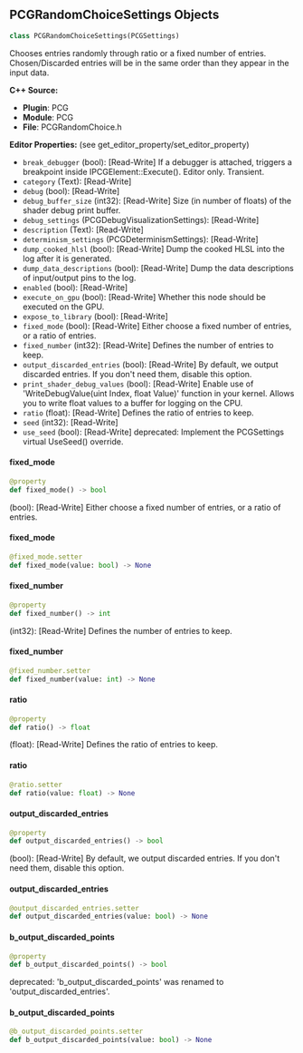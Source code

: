 ## PCGRandomChoiceSettings Objects

```python
class PCGRandomChoiceSettings(PCGSettings)
```

Chooses entries randomly through ratio or a fixed number of entries.
Chosen/Discarded entries will be in the same order than they appear in the input data.

**C++ Source:**

- **Plugin**: PCG
- **Module**: PCG
- **File**: PCGRandomChoice.h

**Editor Properties:** (see get_editor_property/set_editor_property)

- ``break_debugger`` (bool):  [Read-Write] If a debugger is attached, triggers a breakpoint inside IPCGElement::Execute(). Editor only. Transient.
- ``category`` (Text):  [Read-Write]
- ``debug`` (bool):  [Read-Write]
- ``debug_buffer_size`` (int32):  [Read-Write] Size (in number of floats) of the shader debug print buffer.
- ``debug_settings`` (PCGDebugVisualizationSettings):  [Read-Write]
- ``description`` (Text):  [Read-Write]
- ``determinism_settings`` (PCGDeterminismSettings):  [Read-Write]
- ``dump_cooked_hlsl`` (bool):  [Read-Write] Dump the cooked HLSL into the log after it is generated.
- ``dump_data_descriptions`` (bool):  [Read-Write] Dump the data descriptions of input/output pins to the log.
- ``enabled`` (bool):  [Read-Write]
- ``execute_on_gpu`` (bool):  [Read-Write] Whether this node should be executed on the GPU.
- ``expose_to_library`` (bool):  [Read-Write]
- ``fixed_mode`` (bool):  [Read-Write] Either choose a fixed number of entries, or a ratio of entries.
- ``fixed_number`` (int32):  [Read-Write] Defines the number of entries to keep.
- ``output_discarded_entries`` (bool):  [Read-Write] By default, we output discarded entries. If you don't need them, disable this option.
- ``print_shader_debug_values`` (bool):  [Read-Write] Enable use of 'WriteDebugValue(uint Index, float Value)' function in your kernel. Allows you to write float values to a buffer for logging on the CPU.
- ``ratio`` (float):  [Read-Write] Defines the ratio of entries to keep.
- ``seed`` (int32):  [Read-Write]
- ``use_seed`` (bool):  [Read-Write]
  deprecated: Implement the PCGSettings virtual UseSeed() override.

<a id="unreal.PCGRandomChoiceSettings.fixed_mode"></a>

#### fixed_mode

```python
@property
def fixed_mode() -> bool
```

(bool):  [Read-Write] Either choose a fixed number of entries, or a ratio of entries.

<a id="unreal.PCGRandomChoiceSettings.fixed_mode"></a>

#### fixed_mode

```python
@fixed_mode.setter
def fixed_mode(value: bool) -> None
```

<a id="unreal.PCGRandomChoiceSettings.fixed_number"></a>

#### fixed_number

```python
@property
def fixed_number() -> int
```

(int32):  [Read-Write] Defines the number of entries to keep.

<a id="unreal.PCGRandomChoiceSettings.fixed_number"></a>

#### fixed_number

```python
@fixed_number.setter
def fixed_number(value: int) -> None
```

<a id="unreal.PCGRandomChoiceSettings.ratio"></a>

#### ratio

```python
@property
def ratio() -> float
```

(float):  [Read-Write] Defines the ratio of entries to keep.

<a id="unreal.PCGRandomChoiceSettings.ratio"></a>

#### ratio

```python
@ratio.setter
def ratio(value: float) -> None
```

<a id="unreal.PCGRandomChoiceSettings.output_discarded_entries"></a>

#### output_discarded_entries

```python
@property
def output_discarded_entries() -> bool
```

(bool):  [Read-Write] By default, we output discarded entries. If you don't need them, disable this option.

<a id="unreal.PCGRandomChoiceSettings.output_discarded_entries"></a>

#### output_discarded_entries

```python
@output_discarded_entries.setter
def output_discarded_entries(value: bool) -> None
```

<a id="unreal.PCGRandomChoiceSettings.b_output_discarded_points"></a>

#### b_output_discarded_points

```python
@property
def b_output_discarded_points() -> bool
```

deprecated: 'b_output_discarded_points' was renamed to 'output_discarded_entries'.

<a id="unreal.PCGRandomChoiceSettings.b_output_discarded_points"></a>

#### b_output_discarded_points

```python
@b_output_discarded_points.setter
def b_output_discarded_points(value: bool) -> None
```

<a id="unreal.PCGReplaceTagsSettings"></a>